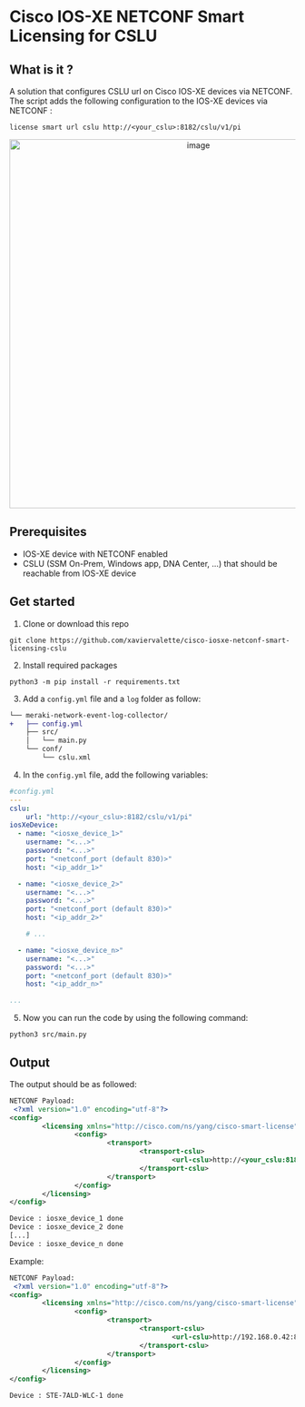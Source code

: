 # Cisco IOS-XE NETCONF Smart Licensing for CSLU

## What is it ?
A solution that configures CSLU url on Cisco IOS-XE devices via NETCONF. The script adds the following configuration to the IOS-XE devices via NETCONF : 
```console
license smart url cslu http://<your_cslu>:8182/cslu/v1/pi
```
<p align="center">
<img width="650" alt="image" src="https://user-images.githubusercontent.com/28600326/232494010-f91e2b7d-1902-4a49-89e9-050a9d98eb8e.png">
</p>

## Prerequisites
- IOS-XE device with NETCONF enabled
- CSLU (SSM On-Prem, Windows app, DNA Center, ...) that should be reachable from IOS-XE device

## Get started
1. Clone or download this repo
```console
git clone https://github.com/xaviervalette/cisco-iosxe-netconf-smart-licensing-cslu
```
2. Install required packages
```console
python3 -m pip install -r requirements.txt
```
3. Add a ```config.yml``` file and a ```log``` folder as follow:
```diff
└── meraki-network-event-log-collector/
+   ├── config.yml
    ├── src/
    │   └── main.py  
    └── conf/
        └── cslu.xml
```
4. In the ```config.yml``` file, add the following variables:
```yaml
#config.yml
---
cslu:
    url: "http://<your_cslu>:8182/cslu/v1/pi"
iosXeDevice:
  - name: "<iosxe_device_1>"
    username: "<...>"
    password: "<...>"
    port: "<netconf_port (default 830)>"
    host: "<ip_addr_1>"

  - name: "<iosxe_device_2>"
    username: "<...>"
    password: "<...>"
    port: "<netconf_port (default 830)>"
    host: "<ip_addr_2>"

    # ...

  - name: "<iosxe_device_n>"
    username: "<...>"
    password: "<...>"
    port: "<netconf_port (default 830)>"
    host: "<ip_addr_n>"

...

```

5. Now you can run the code by using the following command:
```console
python3 src/main.py
```

## Output
The output should be as followed:
```xml
NETCONF Payload:
 <?xml version="1.0" encoding="utf-8"?>
<config>
        <licensing xmlns="http://cisco.com/ns/yang/cisco-smart-license">
                <config>
                        <transport>
                                <transport-cslu>
                                        <url-cslu>http://<your_cslu:8182>/cslu/v1/pi</url-cslu>
                                </transport-cslu>
                        </transport>
                </config>
        </licensing>
</config>

Device : iosxe_device_1 done
Device : iosxe_device_2 done
[...]
Device : iosxe_device_n done
```

Example:
```xml
NETCONF Payload:
 <?xml version="1.0" encoding="utf-8"?>
<config>
        <licensing xmlns="http://cisco.com/ns/yang/cisco-smart-license">
                <config>
                        <transport>
                                <transport-cslu>
                                        <url-cslu>http://192.168.0.42:8182/cslu/v1/pi</url-cslu>
                                </transport-cslu>
                        </transport>
                </config>
        </licensing>
</config>

Device : STE-7ALD-WLC-1 done
```
